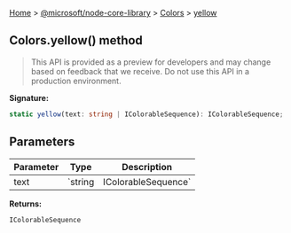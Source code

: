 [Home](./index) &gt; [@microsoft/node-core-library](./node-core-library.md) &gt; [Colors](./node-core-library.colors.md) &gt; [yellow](./node-core-library.colors.yellow.md)

## Colors.yellow() method

> This API is provided as a preview for developers and may change based on feedback that we receive. Do not use this API in a production environment.
> 

<b>Signature:</b>

```typescript
static yellow(text: string | IColorableSequence): IColorableSequence;
```

## Parameters

|  Parameter | Type | Description |
|  --- | --- | --- |
|  text | `string | IColorableSequence` |  |

<b>Returns:</b>

`IColorableSequence`

